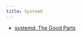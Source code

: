 ```yaml
---
title: Systemd
---
```

- [systemd: The Good Parts](https://www.hashicorp.com/resources/systemd-the-good-parts)
